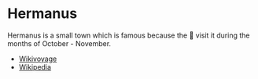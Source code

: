 # Hermanus

Hermanus is a small town which is famous because the 🐋 visit it during the months of October - November.

- [Wikivoyage](https://en.wikivoyage.org/wiki/Hermanus)
- [Wikipedia](https://en.wikipedia.org/wiki/Hermanus)